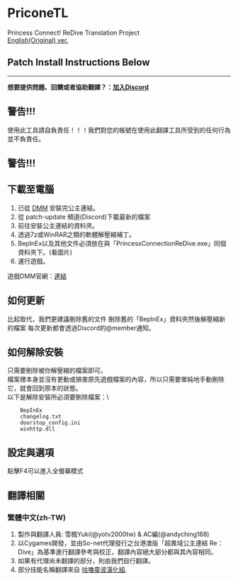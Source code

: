 # PriconeTL
 Princess Connect! ReDive Translation Project\
 [English(Original) ver.](/README.md)
## Patch Install Instructions Below  

---
<b>想要提供問題、回饋或者協助翻譯？：[加入Discord](https://discord.gg/vZjAy67KpB)</b>

## 警告!!!
使用此工具請自負責任！！！我們對您的帳號在使用此翻譯工具所受到的任何行為並不負責任。
## 警告!!!

## 下載至電腦
1. 已從 [DMM](http://www.dmm.com/netgame/top/guide/playerguide_html/=/ch_navi=/) 安裝完公主連結。
2. 從 patch-update 頻道(Discord)下載最新的檔案
3. 前往安裝公主連結的資料夾。
4. 透過7z或WinRAR之類的軟體解壓縮補丁。
5. BepInEx以及其他文件必須放在與「PrincessConnectionReDive.exe」同個資料夾下。(看圖片)
6. 運行遊戲。

遊戲DMM官網：[連結](https://dmg.priconne-redive.jp/)

## 如何更新
比起取代，我們更建議刪除舊的文件
刪除舊的「BepInEx」資料夾然後解壓縮新的檔案
每次更新都會透過Discord的@member通知。

## 如何解除安裝
只需要刪除被你解壓縮的檔案即可。\
檔案裡本身並沒有更動或損害原先遊戲檔案的內容，所以只需要單純地手動刪除它，就會回到原本的狀態。\
以下是解除安裝所必須要刪除檔案：\
```
	BepInEx
	changelog.txt
	doorstop_config.ini
	winhttp.dll
```

## 設定與選項
點擊F4可以進入全螢幕模式


## 翻譯相關

### 繁體中文(zh-TW)
 1. 製作與翻譯人員: 雪楓Yuki(@yotv2000tw) & AC編(@andyching168)
 2. 以Cygames開發，並由So-net代理發行之台港澳版「超異域公主連結 Re：Dive」為基準進行翻譯參考與校正，翻譯內容絕大部分都與其內容相同。
 3. 如果有代理尚未翻譯的部分，則由我們自行翻譯。
 4. 部分技能名稱翻譯來自 [咕嚕靈波漢化組](https://www.facebook.com/%E5%92%95%E5%9A%95%E9%9D%88%E6%B3%A2-%E6%BC%A2%E5%8C%96%E7%B5%84-404878053623294).